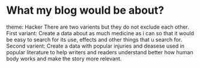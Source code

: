 # What my blog would be about?
theme: Hacker
There are two varients but they do not exclude each other.
First variant:
Create a data about as much medicine as i can so that it would be easy to search for its use, effects and other things that u search for.
Second varient:
Create a data with popular injuries and deasese used in popular literature to help writers and readers understand better how human body works and make the story more relevant.
